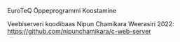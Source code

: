 EuroTeQ Õppeprogrammi Koostamine










Veebiserveri koodibaas Nipun Chamikara Weerasiri 2022:
https://github.com/nipunchamikara/c-web-server